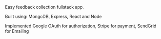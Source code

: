 Easy feedback collection fullstack app.

Built using: MongoDB, Express, React and Node

Implemented Google OAuth for authorization, Stripe for payment, SendGrid for Emailing